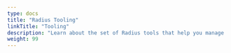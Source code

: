 ```yaml
---
type: docs
title: "Radius Tooling"
linkTitle: "Tooling"
description: "Learn about the set of Radius tools that help you manage your applications and Radius installation"
weight: 99
---
```

